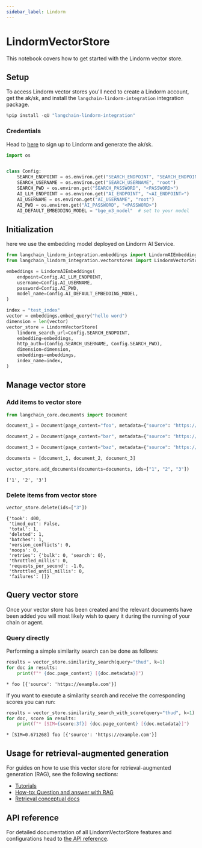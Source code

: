 ```yaml
---
sidebar_label: Lindorm
---
```


# LindormVectorStore

This notebook covers how to get started with the Lindorm vector store.

## Setup

To access Lindorm vector stores you'll need to create a Lindorm account, get the ak/sk, and install the `langchain-lindorm-integration` integration package.


```python
%pip install -qU "langchain-lindorm-integration"
```

### Credentials

Head to [here](https://help.aliyun.com/document_detail/2773369.html?spm=a2c4g.11186623.help-menu-172543.d_2_5_0.2a383f96gr5N3M&scm=20140722.H_2773369._.OR_help-T_cn~zh-V_1) to sign up to Lindorm and generate the ak/sk.


```python
import os


class Config:
    SEARCH_ENDPOINT = os.environ.get("SEARCH_ENDPOINT", "SEARCH_ENDPOINT")
    SEARCH_USERNAME = os.environ.get("SEARCH_USERNAME", "root")
    SEARCH_PWD = os.environ.get("SEARCH_PASSWORD", "<PASSWORD>")
    AI_LLM_ENDPOINT = os.environ.get("AI_ENDPOINT", "<AI_ENDPOINT>")
    AI_USERNAME = os.environ.get("AI_USERNAME", "root")
    AI_PWD = os.environ.get("AI_PASSWORD", "<PASSWORD>")
    AI_DEFAULT_EMBEDDING_MODEL = "bge_m3_model"  # set to your model
```

## Initialization

here we use the embedding model deployed on Lindorm AI Service.


```python
from langchain_lindorm_integration.embeddings import LindormAIEmbeddings
from langchain_lindorm_integration.vectorstores import LindormVectorStore

embeddings = LindormAIEmbeddings(
    endpoint=Config.AI_LLM_ENDPOINT,
    username=Config.AI_USERNAME,
    password=Config.AI_PWD,
    model_name=Config.AI_DEFAULT_EMBEDDING_MODEL,
)

index = "test_index"
vector = embeddings.embed_query("hello word")
dimension = len(vector)
vector_store = LindormVectorStore(
    lindorm_search_url=Config.SEARCH_ENDPOINT,
    embedding=embeddings,
    http_auth=(Config.SEARCH_USERNAME, Config.SEARCH_PWD),
    dimension=dimension,
    embeddings=embeddings,
    index_name=index,
)
```

## Manage vector store

### Add items to vector store



```python
from langchain_core.documents import Document

document_1 = Document(page_content="foo", metadata={"source": "https://example.com"})

document_2 = Document(page_content="bar", metadata={"source": "https://example.com"})

document_3 = Document(page_content="baz", metadata={"source": "https://example.com"})

documents = [document_1, document_2, document_3]

vector_store.add_documents(documents=documents, ids=["1", "2", "3"])
```



```output
['1', '2', '3']
```


### Delete items from vector store



```python
vector_store.delete(ids=["3"])
```



```output
{'took': 400,
 'timed_out': False,
 'total': 1,
 'deleted': 1,
 'batches': 1,
 'version_conflicts': 0,
 'noops': 0,
 'retries': {'bulk': 0, 'search': 0},
 'throttled_millis': 0,
 'requests_per_second': -1.0,
 'throttled_until_millis': 0,
 'failures': []}
```


## Query vector store

Once your vector store has been created and the relevant documents have been added you will most likely wish to query it during the running of your chain or agent. 

### Query directly

Performing a simple similarity search can be done as follows:


```python
results = vector_store.similarity_search(query="thud", k=1)
for doc in results:
    print(f"* {doc.page_content} [{doc.metadata}]")
```
```output
* foo [{'source': 'https://example.com'}]
```
If you want to execute a similarity search and receive the corresponding scores you can run:



```python
results = vector_store.similarity_search_with_score(query="thud", k=1)
for doc, score in results:
    print(f"* [SIM={score:3f}] {doc.page_content} [{doc.metadata}]")
```
```output
* [SIM=0.671268] foo [{'source': 'https://example.com'}]
```
## Usage for retrieval-augmented generation

For guides on how to use this vector store for retrieval-augmented generation (RAG), see the following sections:

- [Tutorials](/oss/tutorials/)
- [How-to: Question and answer with RAG](https://python.langchain.com/docs/how_to/#qa-with-rag)
- [Retrieval conceptual docs](https://python.langchain.com/docs/concepts/#retrieval)

## API reference

For detailed documentation of all LindormVectorStore features and configurations head to [the API reference](https://pypi.org/project/langchain-lindorm-integration/).
